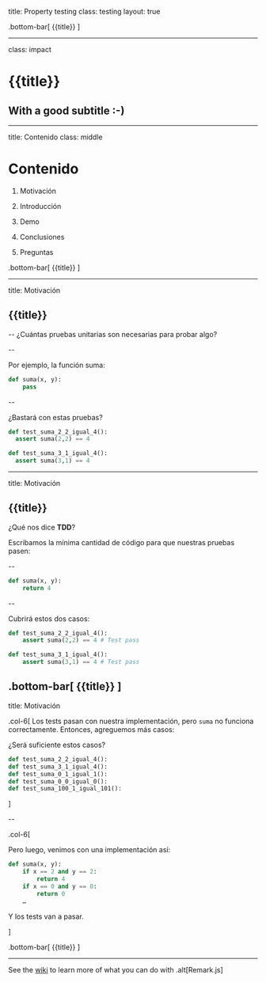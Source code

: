 title: Property testing
class: testing
layout: true

.bottom-bar[
  {{title}}
]

---
class: impact

<!-- INTRO -->

# {{title}}
## With a good subtitle :-)

---

title: Contenido
class: middle

<!-- CONTENT -->

# Contenido

1) Motivación

2) Introducción

3) Demo

4) Conclusiones

5) Preguntas

.bottom-bar[
  {{title}}
]

---

title: Motivación

<!-- MOTIVATION 1 -->

## {{title}}

--
¿Cuántas pruebas unitarias son necesarias para probar algo?

--

Por ejemplo, la función suma:

```python
def suma(x, y):
	pass
```

--

¿Bastará con estas pruebas?


```python
def test_suma_2_2_igual_4():
  assert suma(2,2) == 4

def test_suma_3_1_igual_4():
  assert suma(3,1) == 4
```

---

title: Motivación

<!-- MOTIVATION 1 -->

## {{title}}

¿Qué nos dice **TDD**?

Escribamos la mínima cantidad de código para que nuestras pruebas pasen:

--

```python
def suma(x, y):
	return 4
```
--

Cubrirá estos dos casos:

```python
def test_suma_2_2_igual_4():
	assert suma(2,2) == 4 # Test pass

def test_suma_3_1_igual_4():
	assert suma(3,1) == 4 # Test pass
```

.bottom-bar[
  {{title}}
]
---

title: Motivación

.col-6[
Los tests pasan con nuestra implementación, pero `suma` no funciona correctamente.
Entonces, agreguemos más casos:

¿Será suficiente estos casos?

```python
def test_suma_2_2_igual_4():
def test_suma_3_1_igual_4():
def test_suma_0_1_igual_1():
def test_suma_0_0_igual_0():
def test_suma_100_1_igual_101():
```
]

--

.col-6[

Pero luego, venimos con una implementación así:

```python
def suma(x, y):
	if x == 2 and y == 2:
		return 4
	if x == 0 and y == 0:
		return 0
	…
```

Y los tests van a pasar.

]

.bottom-bar[
  {{title}}
]

---

See the [wiki](https://github.com/gnab/remark/wiki) to learn more of what you can do with .alt[Remark.js]
